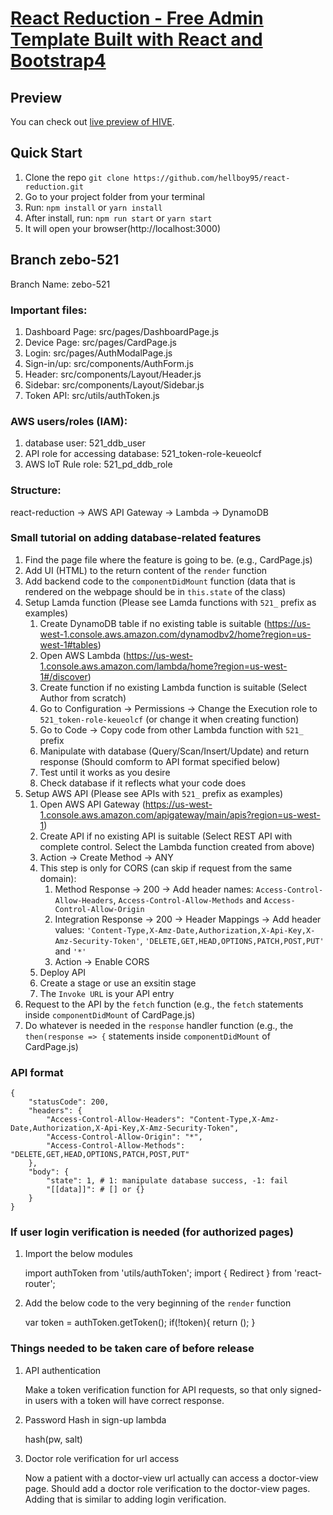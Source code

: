 # [React Reduction - Free Admin Template Built with React and Bootstrap4](https://reduction-admin.github.io/react-reduction/)


## Preview

You can check out [live preview of HIVE](https://obscure-forest-81707.herokuapp.com/).

## Quick Start

1.  Clone the repo `git clone https://github.com/hellboy95/react-reduction.git`
2.  Go to your project folder from your terminal
3.  Run: `npm install` or `yarn install`
4.  After install, run: `npm run start` or `yarn start`
5.  It will open your browser(http://localhost:3000)


## Branch zebo-521

Branch Name: zebo-521

### Important files:

1.  Dashboard Page: src/pages/DashboardPage.js
2.  Device Page: src/pages/CardPage.js
3.  Login: src/pages/AuthModalPage.js
4.  Sign-in/up: src/components/AuthForm.js
5.  Header: src/components/Layout/Header.js
6.  Sidebar: src/components/Layout/Sidebar.js
7.  Token API: src/utils/authToken.js

### AWS users/roles (IAM):

1.  database user: 521_ddb_user
2.  API role for accessing database: 521_token-role-keueolcf
3.  AWS IoT Rule role: 521_pd_ddb_role

### Structure:

react-reduction -> AWS API Gateway -> Lambda -> DynamoDB

### Small tutorial on adding database-related features

1.  Find the page file where the feature is going to be. (e.g., CardPage.js)
2.  Add UI (HTML) to the return content of the `render` function
3.  Add backend code to the `componentDidMount` function (data that is rendered on the webpage should be in `this.state` of the class)
4.  Setup Lamda function (Please see Lamda functions with `521_` prefix as examples)
    1.  Create DynamoDB table if no existing table is suitable (https://us-west-1.console.aws.amazon.com/dynamodbv2/home?region=us-west-1#tables)
    2.  Open AWS Lambda (https://us-west-1.console.aws.amazon.com/lambda/home?region=us-west-1#/discover)
    3.  Create function if no existing Lambda function is suitable (Select Author from scratch)
    4.  Go to Configuration -> Permissions -> Change the Execution role to `521_token-role-keueolcf` (or change it when creating function)
    5.  Go to Code -> Copy code from other Lambda function with `521_` prefix
    6.  Manipulate with database (Query/Scan/Insert/Update) and return response (Should comform to API format specified below)
    7.  Test until it works as you desire
    8.  Check database if it reflects what your code does
5.  Setup AWS API (Please see APIs with `521_` prefix as examples)
    1.  Open AWS API Gateway (https://us-west-1.console.aws.amazon.com/apigateway/main/apis?region=us-west-1)
    2.  Create API if no existing API is suitable (Select REST API with complete control. Select the Lambda function created from above)
    3.  Action -> Create Method -> ANY
    4.  This step is only for CORS (can skip if request from the same domain):
        1.  Method Response -> 200 -> Add header names: `Access-Control-Allow-Headers`, `Access-Control-Allow-Methods` and `Access-Control-Allow-Origin`
        2.  Integration Response -> 200 -> Header Mappings -> Add header values: `'Content-Type,X-Amz-Date,Authorization,X-Api-Key,X-Amz-Security-Token'`, `'DELETE,GET,HEAD,OPTIONS,PATCH,POST,PUT'` and `'*'`
        3.  Action -> Enable CORS
    5.  Deploy API
    6.  Create a stage or use an exsitin stage
    7.  The `Invoke URL` is your API entry
6.  Request to the API by the `fetch` function (e.g., the `fetch` statements inside `componentDidMount` of CardPage.js)
7.  Do whatever is needed in the `response` handler function (e.g., the `then(response => {` statements inside `componentDidMount` of CardPage.js)

### API format

    {
        "statusCode": 200,
        "headers": {
            "Access-Control-Allow-Headers": "Content-Type,X-Amz-Date,Authorization,X-Api-Key,X-Amz-Security-Token",
            "Access-Control-Allow-Origin": "*",
            "Access-Control-Allow-Methods": "DELETE,GET,HEAD,OPTIONS,PATCH,POST,PUT"
        },
        "body": {
            "state": 1, # 1: manipulate database success, -1: fail
            "[[data]]": # [] or {}
        }
    }


### If user login verification is needed (for authorized pages)

1.  Import the below modules

    import authToken from 'utils/authToken';
    import { Redirect } from 'react-router';

2.  Add the below code to the very beginning of the `render` function

    var token = authToken.getToken();
    if(!token){
        return (<Redirect to="/login-modal" />);
    }


### Things needed to be taken care of before release

1.  API authentication
    
    Make a token verification function for API requests, so that only signed-in users with a token will have correct response.

2.  Password Hash in sign-up lambda

    hash(pw, salt)

3.  Doctor role verification for url access

    Now a patient with a doctor-view url actually can access a doctor-view page. Should add a doctor role verification to the doctor-view pages. Adding that is similar to adding login verification.
